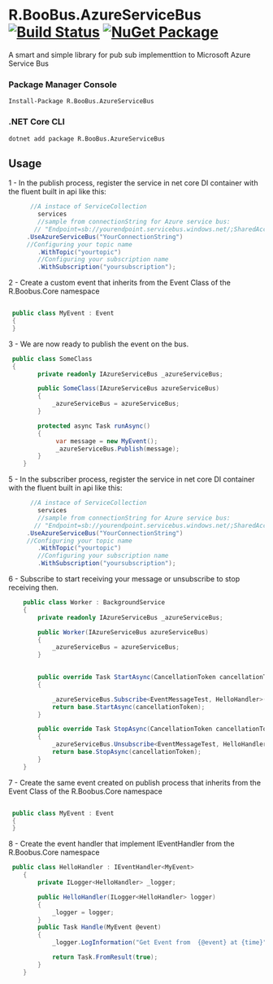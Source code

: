# R.BooBus.AzureServiceBus [![Build Status](https://travis-ci.com/rnascimento10/R.BooBus.svg?branch=master)](https://travis-ci.com/rnascimento10/R.BooBus) [![NuGet Package](https://img.shields.io/nuget/v/R.Boobus.AzureServiceBus.svg)](https://www.nuget.org/packages/R.BooBus.AzureServiceBus)

A smart and simple library for pub sub implementtion to Microsoft Azure Service Bus

### Package Manager Console

```
Install-Package R.BooBus.AzureServiceBus
```

### .NET Core CLI

```
dotnet add package R.BooBus.AzureServiceBus
```

## Usage

1 - In the publish process, register the service in net core DI container with the fluent built in api like this:

```csharp
      //A instace of ServiceCollection 
        services
        //sample from connectionString for Azure service bus:
       // "Endpoint=sb://yourendpoint.servicebus.windows.net/;SharedAccessKeyName=RootManageSharedAccessKey;SharedAccessKey=yoursharedaccesskey;"
     .UseAzureServiceBus("YourConnectionString")
     //Configuring your topic name
        .WithTopic("yourtopic")
        //Configuring your subscription name
        .WithSubscription("yoursubscription");

```
2 - Create a custom event that inherits from the Event Class of the R.Boobus.Core namespace
```csharp

 public class MyEvent : Event
 {
 }
```
3 - We are now ready to publish the event on the bus.

```csharp
 public class SomeClass 
 {
        private readonly IAzureServiceBus _azureServiceBus;

        public SomeClass(IAzureServiceBus azureServiceBus)
        {
            _azureServiceBus = azureServiceBus;
        }

        protected async Task runAsync()
        {
             var message = new MyEvent();             
             _azureServiceBus.Publish(message);
        }
    }
```
5 - In the subscriber process, register the service in net core DI container with the fluent built in api like this:

```csharp
      //A instace of ServiceCollection 
        services
        //sample from connectionString for Azure service bus:
       // "Endpoint=sb://yourendpoint.servicebus.windows.net/;SharedAccessKeyName=RootManageSharedAccessKey;SharedAccessKey=yoursharedaccesskey;"
     .UseAzureServiceBus("YourConnectionString")
     //Configuring your topic name
        .WithTopic("yourtopic")
        //Configuring your subscription name
        .WithSubscription("yoursubscription");
```

6 - Subscribe to start receiving your message or unsubscribe to stop receiving then.

```csharp
    public class Worker : BackgroundService
    {
        private readonly IAzureServiceBus _azureServiceBus;

        public Worker(IAzureServiceBus azureServiceBus)
        {
            _azureServiceBus = azureServiceBus;
        }

       
        public override Task StartAsync(CancellationToken cancellationToken)
        {

            _azureServiceBus.Subscribe<EventMessageTest, HelloHandler>();
            return base.StartAsync(cancellationToken);
        }

        public override Task StopAsync(CancellationToken cancellationToken)
        {
            _azureServiceBus.Unsubscribe<EventMessageTest, HelloHandler>();
            return base.StopAsync(cancellationToken);
        }
    }
```


7 - Create the same event created on publish process that inherits from the Event Class of the R.Boobus.Core namespace
```csharp

 public class MyEvent : Event
 {
 }
```
8 - Create the event handler that implement IEventHandler<TEvent> from the R.Boobus.Core namespace
```csharp
 public class HelloHandler : IEventHandler<MyEvent>
    {
        private ILogger<HelloHandler> _logger;

        public HelloHandler(ILogger<HelloHandler> logger)
        {
            _logger = logger;
        }
        public Task Handle(MyEvent @event)
        {
            _logger.LogInformation("Get Event from  {@event} at {time}", @event.ToString(), DateTimeOffset.Now);

            return Task.FromResult(true);
        }
    }
```


